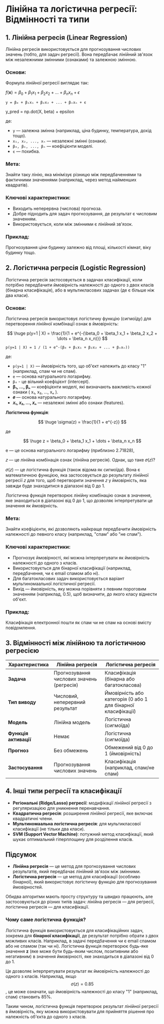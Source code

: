 # Лінійна та логістична регресії: Відмінності та типи

## 1. Лінійна регресія (Linear Regression)
Лінійна регресія використовується для прогнозування числових значень (тобто, для задач регресії). Вона передбачає лінійний зв'язок між незалежними змінними (ознаками) та залежною змінною.

### Основи:
Формула лінійної регресії виглядає так:

$f(\mathbf{x}) = \beta_0 + \beta_1 x_1 + \beta_2 x_2 + \dots + \beta_n x_n + \epsilon$


```
y = β₀ + β₁x₁ + β₂x₂ + ... + βₙxₙ + ϵ
```

y_pred = np.dot(X, beta) + epsilon

де:
- `y` — залежна змінна (наприклад, ціна будинку, температура, дохід тощо).
- `x₁, x₂, ..., xₙ` — незалежні змінні (ознаки).
- `β₀, β₁, ..., βₙ` — коефіцієнти моделі.
- `ϵ` — похибка.

### Мета:
Знайти таку лінію, яка мінімізує різницю між передбаченнями та фактичними значеннями (наприклад, через метод найменших квадратів).

### Ключові характеристики:
- Виходить неперервна (числова) прогноза.
- Добре підходить для задач прогнозування, де результат є числовим значенням.
- Використовується, коли між змінними є лінійний зв'язок.

### Приклад:
Прогнозування ціни будинку залежно від площі, кількості кімнат, віку будинку тощо.

## 2. Логістична регресія (Logistic Regression)
Логістична регресія застосовується в задачах класифікації, коли потрібно передбачити ймовірність належності до одного з двох класів (бінарна класифікація), або в мультикласових задачах (де є більше ніж два класи).

### Основи:
Логістична регресія використовує логістичну функцію (сигмоїду) для перетворення лінійної комбінації ознак в ймовірність:

$$ \huge p(y=1 | X) = \frac{1}{1 + e^{-(\beta_0 + \beta_1 x_1 + \beta_2 x_2 + \dots + \beta_n x_n)}} $$


``` 
p(y=1 | X) = 1 / (1 + e^-(β₀ + β₁x₁ + β₂x₂ + ... + βₙxₙ))
```

де:
- `p(y=1 | X)` — ймовірність того, що об'єкт належить до класу "1" (наприклад, спам чи не спам).
- `e` — основа натурального логарифму.
- `β₀` - це вільний коефіцієнт (intercept).
- **β₁, ..., βₙ** — коефіцієнти моделі, які визначають важливість кожної ознаки \( x₁, x₂, ..., xₙ \).
- **𝑒** — основа натурального логарифму.
- **𝑥₁, 𝑥₂, ..., 𝑥ₙ** — незалежні змінні або ознаки (features).

**Логістична функція**:

$$
 \huge \sigma(z) = \frac{1}{1 + e^{-z}}
$$

де 

$$ \huge z = \beta_0 + \beta_1 x_1 + \dots + \beta_n x_n $$




e — це основа натурального логарифму (приблизно 2.71828),

𝑧 — це лінійна комбінація ознак (лінійна регресія). Однак, що таке 𝜎(𝑧)? 

𝜎(𝑧) — це логістична функція (також відома як сигмоїда). Вона є математичною функцією, яка застосовується до результату лінійної регресії 𝑧 для того, щоб перетворити значення 𝑧 у ймовірність, яка завжди буде знаходитися в діапазоні від 0 до 1.

Логістична функція перетворює лінійну комбінацію ознак в значення, яке знаходиться в діапазоні від 0 до 1, що дозволяє інтерпретувати це значення як ймовірність.


### Мета:
Знайти коефіцієнти, які дозволяють найкраще передбачити ймовірність належності до певного класу (наприклад, "спам" або "не спам").

### Ключові характеристики:
- Прогнозує ймовірності, які можна інтерпретувати як ймовірність належності до одного з класів.
- Використовується для бінарної класифікації (наприклад, передбачення, чи є email спамом або ні).
- Для багатокласових задач використовується варіант мультиномаальної логістичної регресії.
- Вихід — ймовірність, яку можна порівняти з певним пороговим значенням (наприклад, 0.5), щоб визначити, до якого класу віднести об'єкт.

### Приклад:
Класифікація електронної пошти як спам чи не спам на основі вмісту повідомлення.

## 3. Відмінності між лінійною та логістичною регресією

| Характеристика                  | Лінійна регресія          | Логістична регресія      |
| -------------------------------- | ------------------------- | ------------------------ |
| **Задача**                       | Прогнозування числових значень (регресія) | Класифікація (бінарна або багатокласова) |
| **Тип виводу**                   | Числовий, неперервний результат | Ймовірність або категорія (0 або 1 для бінарної класифікації) |
| **Модель**                       | Лінійна модель            | Логістична (сигмоїда)    |
| **Функція активації**            | Немає                    | Логістична (сигмоїда)    |
| **Прогноз**                      | Без обмежень              | Обмежений від 0 до 1 (ймовірність) |
| **Застосування**                 | Прогнозування числових значень | Класифікація (наприклад, спам/не спам) |

## 4. Інші типи регресії та класифікації

- **Регіональні (Ridge/Lasso) регресії**: модифікації лінійної регресії з регуляризацією для уникнення перенавчання.
- **Квадратична регресія**: розширення лінійної регресії, яке включає квадратичні члени.
- **Мультиномаальна логістична регресія**: для мультикласової класифікації (не тільки два класи).
- **SVM (Support Vector Machine)**: потужний метод класифікації, який шукає оптимальний гіперплощину для розділення класів.

## Підсумок
- **Лінійна регресія** — це метод для прогнозування числових результатів, який передбачає лінійний зв'язок між змінними.
- **Логістична регресія** — це метод для класифікації (особливо бінарної), який використовує логістичну функцію для прогнозування ймовірностей.

Обидва алгоритми мають просту структуру та швидко працюють, але застосовуються до різних типів задач: лінійна регресія — для регресії, логістична регресія — для класифікації.


### Чому саме логістична функція?

Логістична функція використовується для класифікаційних задач, зокрема для **бінарної класифікації**, де результат потрібно обрати з двох можливих класів. Наприклад, в задачі передбачення чи є email спамом або не спамом (так чи ні). Логістична функція перетворює будь-яке значення **z** (яке може бути будь-яким числом, позитивним або негативним) в значення ймовірності, яке знаходиться в діапазоні від 0 до 1.

Це дозволяє інтерпретувати результат як ймовірність належності до одного з класів. Наприклад, якщо $$\sigma(z) = 0.85 $$, це може означати, що ймовірність належності до класу "1" (наприклад, спам) становить 85%.

Таким чином, логістична функція перетворює результат лінійної регресії в ймовірність, яку можна використовувати для прийняття рішення про належність об'єкта до одного з класів.
